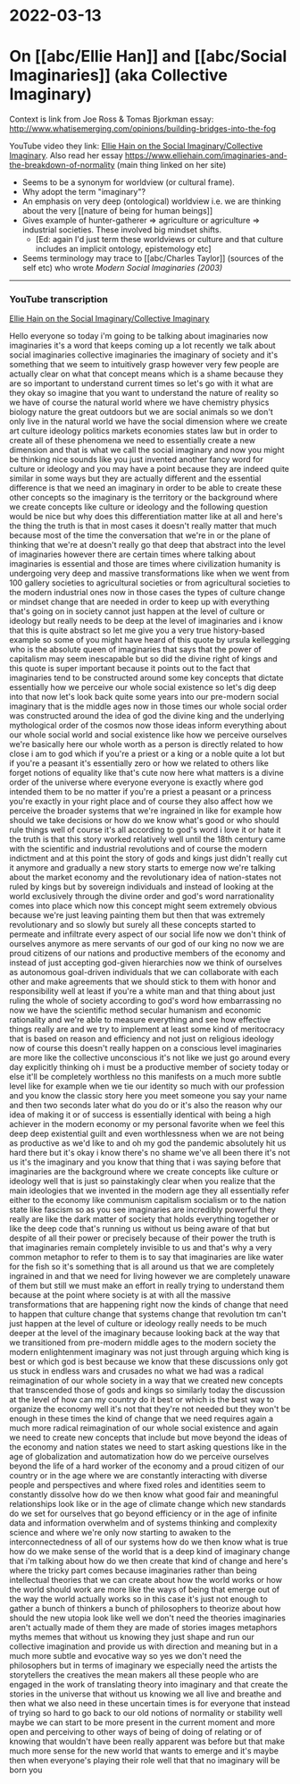 # 2022-03-13

# On [[abc/Ellie Han]] and [[abc/Social Imaginaries]] (aka Collective Imaginary)

Context is link from Joe Ross & Tomas Bjorkman essay: http://www.whatisemerging.com/opinions/building-bridges-into-the-fog

YouTube video they link: [Ellie Hain on the Social Imaginary/Collective Imaginary](https://www.youtube.com/watch?v=rNT7y-vovT4). Also read her essay https://www.elliehain.com/imaginaries-and-the-breakdown-of-normality (main thing linked on her site)

- Seems to be a synonym for worldview (or cultural frame).
- Why adopt the term "imaginary"?
- An emphasis on very deep (ontological) worldview i.e. we are thinking about the very [[nature of being for human beings]]
- Gives example of hunter-gatherer => agriculture or agriculture => industrial societies. These involved big mindset shifts.
  - [Ed: again I'd just term these worldviews or culture and that culture includes an implicit ontology, epistemology etc]
- Seems terminology may trace to [[abc/Charles Taylor]] (sources of the self etc) who wrote *Modern Social Imaginaries (2003)*

---

### YouTube transcription

[Ellie Hain on the Social Imaginary/Collective Imaginary](https://www.youtube.com/watch?v=rNT7y-vovT4)

Hello everyone so today i'm going to be talking about  imaginaries now imaginaries it's a word  that keeps coming up a lot recently we  talk about  social imaginaries collective  imaginaries the imaginary of society  and it's something that we seem to  intuitively grasp  however very few people are actually  clear on what that concept means  which is a shame because they are so  important to understand current times  so let's go with it what are they okay  so  imagine that you want to understand the  nature of reality  so we have of course the natural world where we have  chemistry physics biology nature the  great outdoors  but we are social animals so we don't  only live in the natural world  we have the social dimension where we  create  art culture ideology politics markets  economies  states law but in order to create all of  these phenomena  we need to essentially create a new  dimension and that is what we call the  social imaginary and now you might be  thinking  nice sounds like you just invented  another fancy word for culture  or ideology and you may have a point  because they  are indeed quite similar in some ways  but  they are actually different and the  essential difference is that we need an  imaginary  in order to be able to create these  other concepts so the imaginary  is the territory or the background where  we create  concepts like culture or ideology and  the following question would be  nice but why does this differentiation  matter  like at all and here's the thing the  truth is that in most cases  it doesn't really matter that much  because most of the time  the conversation that we're in or the  plane of thinking that we're at  doesn't really go that deep that  abstract into the level of imaginaries  however there are certain times where  talking about imaginaries  is essential and those are times where  civilization humanity  is undergoing very deep and massive  transformations  like when we went from 100 gallery  societies to agricultural societies  or from agricultural societies to the  modern industrial ones  now in those cases the types of culture  change or mindset change  that are needed in order to keep up with  everything that's going on in society  cannot just happen at the level of  culture or ideology  but really needs to be deep at the level  of imaginaries and i know that this is  quite abstract so let me give you  a very true history-based example so  some of you might have heard of this  quote by ursula kellegging who is  the absolute queen of imaginaries that  says that the power of capitalism may  seem inescapable  but so did the divine right of kings and  this quote is super important because  it points out to the fact that  imaginaries  tend to be constructed around some key  concepts that dictate  essentially how we perceive our whole  social existence so let's dig deep into  that  now let's look back quite some years  into  our pre-modern social imaginary that is  the middle ages  now in those times our whole social  order was constructed around the idea of  god  the divine king and the underlying  mythological order of the cosmos  now those ideas inform everything about  our whole social world and social  existence  like how we perceive ourselves we're  basically here our whole worth as a  person  is directly related to how close i am to  god which  if you're a priest or a king or a noble  quite a lot but if you're a peasant  it's essentially zero or how we related  to others  like forget notions of equality like  that's cute  now here what matters is a divine order  of the universe  where everyone everyone is exactly where  god intended them to be  no matter if you're a priest a peasant  or a princess you're  exactly in your right place and of  course they also affect how we perceive  the broader systems that we're ingrained  in like for example  how should we take decisions or how do  we know what's good  or who should rule things well of course  it's all according to god's word  i love it or hate it the truth is that  this story worked relatively well  until the 18th century came with the  scientific and industrial revolutions  and of course the modern indictment and  at this point  the story of gods and kings just didn't  really cut it anymore  and gradually a new story starts to  emerge now we're talking about the  market economy  and the revolutionary idea of  nation-states  not ruled by kings but by sovereign  individuals and instead of looking at  the world  exclusively through the divine order and  god's word narrationality comes into  place  which now this concept might seem  extremely obvious because we're just  leaving painting them  but then that was extremely  revolutionary and so slowly but surely  all these concepts started to permeate  and infiltrate every aspect of our  social life  now we don't think of ourselves anymore  as mere servants of our god of our king  no now we are proud citizens of our  nations and productive members of the  economy  and instead of just accepting god-given  hierarchies now we think of ourselves  as autonomous goal-driven individuals  that we can collaborate with each other  and make agreements  that we should stick to them with honor  and responsibility well  at least if you're a white man and that  thing about just ruling the whole of  society according to god's word  how embarrassing no now we have the  scientific method  secular humanism and economic  rationality and we're able to measure  everything  and see how effective things really are  and we try to implement  at least some kind of meritocracy that  is based on  reason and efficiency and not just on  religious ideology now of course  this doesn't really happen on a  conscious level imaginaries are more  like the collective unconscious  it's not like we just go around every  day explicitly thinking  oh i must be a productive member of  society today or else it'll be  completely worthless  no this manifests on a much more subtle  level  like for example when we tie our  identity so much with our profession  and you know the classic story here you  meet someone you say your name and then  two seconds later  what do you do or it's also the reason  why our idea of making it or of success  is essentially identical with being a  high achiever in the modern economy or  my personal favorite when we feel  this deep deep existential guilt  and even worthlessness when we are not  being as productive as we'd like to  and oh my god the pandemic absolutely  hit us hard there  but it's okay i know there's no shame  we've all been there it's not us it's  the imaginary and you know that thing  that i was saying before  that imaginaries are the background  where we create concepts like  culture or ideology well that is just so  painstakingly clear  when you realize that the main  ideologies that we invented in the  modern age  they all essentially refer either to the  economy  like communism capitalism socialism or  to the nation state like fascism so as  you see  imaginaries are incredibly powerful  they really are like the dark matter of  society that holds everything together  or like the deep code that's running us  without us being aware of that  but despite of all their power or  precisely because of their power  the truth is that imaginaries remain  completely invisible to us  and that's why a very common metaphor to  refer to them is to say that imaginaries  are like water for the fish so it's  something that is all around us that we  are completely ingrained in and that we  need  for living however we are completely  unaware of them but still  we must make an effort in really trying  to understand them  because at the point where society is at  with all the massive transformations  that are happening right now  the kinds of change that need to happen  that  culture change that systems change that  revolution tm can't just happen  at the level of culture or ideology  really needs to be much deeper  at the level of the imaginary because  looking back at the way that we  transitioned  from pre-modern middle ages to the  modern society the modern enlightenment  imaginary  was not just through arguing which king  is best  or which god is best because we know  that these discussions only got us stuck  in endless wars and crusades no  what we had was a radical reimagination  of our whole society  in a way that we created new concepts  that transcended  those of gods and kings so similarly  today  the discussion at the level of how can  my country do it best  or which is the best way to organize the  economy well  it's not that they're not needed but  they won't be enough in these times  the kind of change that we need requires  again a much more radical reimagination  of our whole social existence and again  we need to create new concepts that  include but  move beyond the ideas of the economy and  nation states  we need to start asking questions like  in the age of globalization  and automatization how do we perceive  ourselves  beyond the life of a hard worker of the  economy  and a proud citizen of our country or in  the age where we are  constantly interacting with diverse  people and perspectives  and where fixed roles and identities  seem to constantly dissolve  how do we then know what good fair and  meaningful relationships look like  or in the age of climate change which  new standards do we set for ourselves  that go beyond efficiency  or in the age of infinite data and  information overwhelm  and of systems thinking and complexity  science  and where we're only now starting to  awaken to the interconnectedness of all  of our systems  how do we then know what is true how do  we make sense of the world  that is a deep kind of imaginary change  that i'm talking about  how do we then create that kind of  change and here's where the tricky part  comes  because imaginaries rather than being  intellectual theories that we can create  about how the world works or how the  world should work  are more like the ways of being that  emerge  out of the way the world actually works  so in this case it's just not enough to  gather a bunch of thinkers a bunch of  philosophers  to theorize about how should the new  utopia look like  well we don't need the theories  imaginaries aren't  actually made of them they are made of  stories images metaphors  myths memes that without us knowing they  just  shape and run our collective imagination  and provide us with direction and  meaning but in a much more subtle and  evocative way  so yes we don't need the philosophers  but in terms of imaginary  we especially need the artists the  storytellers the creatives the mean  makers  all these people who are engaged in the  work of translating theory  into imaginary and that create the  stories in the universe  that without us knowing we all live and  breathe and then  what we also need in these uncertain  times  is for everyone that instead of trying  so hard  to go back to our old notions of  normality  or stability well maybe we can start to  be  more present in the current moment and  more open and perceiving  to other ways of being of doing of  relating or of knowing  that wouldn't have been really apparent  was before  but that make much more sense for the  new world that wants to emerge  and it's maybe then when everyone's  playing their role  well that that no imaginary will be born  you